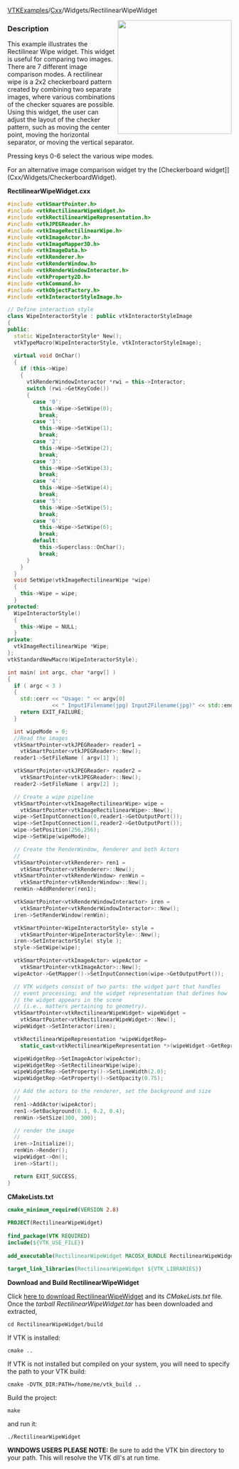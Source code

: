 [VTKExamples](/home/)/[Cxx](/Cxx)/Widgets/RectilinearWipeWidget

<img align="right" src="https://github.com/lorensen/VTKExamples/blob/gh-pages/Testing/Baseline/Widgets/TestRectilinearWipeWidget.png?raw=true" width="256" />

### Description
This example illustrates the Rectilinear Wipe widget. This widget is
useful for comparing two images. There are 7 different image
comparison modes.  A rectilinear wipe is a 2x2 checkerboard pattern
created by combining two separate images, where various combinations
of the checker squares are possible. Using this widget, the user can
adjust the layout of the checker pattern, such as moving the center
point, moving the horizontal separator, or moving the vertical
separator.

Pressing keys 0-6 select the various wipe modes.

For an alternative image comparison widget try the [Checkerboard widget]](Cxx/Widgets/CheckerboardWidget). 

**RectilinearWipeWidget.cxx**
```c++
#include <vtkSmartPointer.h>
#include <vtkRectilinearWipeWidget.h>
#include <vtkRectilinearWipeRepresentation.h>
#include <vtkJPEGReader.h>
#include <vtkImageRectilinearWipe.h>
#include <vtkImageActor.h>
#include <vtkImageMapper3D.h>
#include <vtkImageData.h>
#include <vtkRenderer.h>
#include <vtkRenderWindow.h>
#include <vtkRenderWindowInteractor.h>
#include <vtkProperty2D.h>
#include <vtkCommand.h>
#include <vtkObjectFactory.h>
#include <vtkInteractorStyleImage.h>

// Define interaction style
class WipeInteractorStyle : public vtkInteractorStyleImage
{
public:
  static WipeInteractorStyle* New();
  vtkTypeMacro(WipeInteractorStyle, vtkInteractorStyleImage);

  virtual void OnChar()
  {
    if (this->Wipe)
    {
      vtkRenderWindowInteractor *rwi = this->Interactor;
      switch (rwi->GetKeyCode())
      {
        case '0':
          this->Wipe->SetWipe(0);
          break;
        case '1':
          this->Wipe->SetWipe(1);
          break;
        case '2':
          this->Wipe->SetWipe(2);
          break;
        case '3':
          this->Wipe->SetWipe(3);
          break;
        case '4':
          this->Wipe->SetWipe(4);
          break;
        case '5':
          this->Wipe->SetWipe(5);
          break;
        case '6':
          this->Wipe->SetWipe(6);
          break;
        default:
          this->Superclass::OnChar();
          break;
      }
    }
  }
  void SetWipe(vtkImageRectilinearWipe *wipe)
  {
    this->Wipe = wipe;
  }
protected:
  WipeInteractorStyle()
  {
    this->Wipe = NULL;
  }
private:
  vtkImageRectilinearWipe *Wipe;
};
vtkStandardNewMacro(WipeInteractorStyle);

int main( int argc, char *argv[] )
{
  if ( argc < 3 )
  {
    std::cerr << "Usage: " << argv[0]
              << " Input1Filename(jpg) Input2Filename(jpg)" << std::endl;
    return EXIT_FAILURE;
  }

  int wipeMode = 0;
  //Read the images
  vtkSmartPointer<vtkJPEGReader> reader1 =
    vtkSmartPointer<vtkJPEGReader>::New();
  reader1->SetFileName ( argv[1] );

  vtkSmartPointer<vtkJPEGReader> reader2 =
    vtkSmartPointer<vtkJPEGReader>::New();
  reader2->SetFileName ( argv[2] );

  // Create a wipe pipeline
  vtkSmartPointer<vtkImageRectilinearWipe> wipe =
    vtkSmartPointer<vtkImageRectilinearWipe>::New();
  wipe->SetInputConnection(0,reader1->GetOutputPort());
  wipe->SetInputConnection(1,reader2->GetOutputPort());
  wipe->SetPosition(256,256);
  wipe->SetWipe(wipeMode);

  // Create the RenderWindow, Renderer and both Actors
  //
  vtkSmartPointer<vtkRenderer> ren1 =
    vtkSmartPointer<vtkRenderer>::New();
  vtkSmartPointer<vtkRenderWindow> renWin =
    vtkSmartPointer<vtkRenderWindow>::New();
  renWin->AddRenderer(ren1);

  vtkSmartPointer<vtkRenderWindowInteractor> iren =
    vtkSmartPointer<vtkRenderWindowInteractor>::New();
  iren->SetRenderWindow(renWin);

  vtkSmartPointer<WipeInteractorStyle> style =
    vtkSmartPointer<WipeInteractorStyle>::New();
  iren->SetInteractorStyle( style );
  style->SetWipe(wipe);

  vtkSmartPointer<vtkImageActor> wipeActor =
    vtkSmartPointer<vtkImageActor>::New();
  wipeActor->GetMapper()->SetInputConnection(wipe->GetOutputPort());

  // VTK widgets consist of two parts: the widget part that handles
  // event processing; and the widget representation that defines how
  // the widget appears in the scene
  // (i.e., matters pertaining to geometry).
  vtkSmartPointer<vtkRectilinearWipeWidget> wipeWidget =
    vtkSmartPointer<vtkRectilinearWipeWidget>::New();
  wipeWidget->SetInteractor(iren);

  vtkRectilinearWipeRepresentation *wipeWidgetRep=
    static_cast<vtkRectilinearWipeRepresentation *>(wipeWidget->GetRepresentation());

  wipeWidgetRep->SetImageActor(wipeActor);
  wipeWidgetRep->SetRectilinearWipe(wipe);
  wipeWidgetRep->GetProperty()->SetLineWidth(2.0);
  wipeWidgetRep->GetProperty()->SetOpacity(0.75);

  // Add the actors to the renderer, set the background and size
  //
  ren1->AddActor(wipeActor);
  ren1->SetBackground(0.1, 0.2, 0.4);
  renWin->SetSize(300, 300);

  // render the image
  //
  iren->Initialize();
  renWin->Render();
  wipeWidget->On();
  iren->Start();

  return EXIT_SUCCESS;
}
```
**CMakeLists.txt**
```cmake
cmake_minimum_required(VERSION 2.8)
 
PROJECT(RectilinearWipeWidget)
 
find_package(VTK REQUIRED)
include(${VTK_USE_FILE})
 
add_executable(RectilinearWipeWidget MACOSX_BUNDLE RectilinearWipeWidget.cxx)
 
target_link_libraries(RectilinearWipeWidget ${VTK_LIBRARIES})
```

**Download and Build RectilinearWipeWidget**

Click [here to download RectilinearWipeWidget](https://github.com/lorensen/VTKWikiExamplesTarballs/raw/master/RectilinearWipeWidget.tar) and its *CMakeLists.txt* file.
Once the *tarball RectilinearWipeWidget.tar* has been downloaded and extracted,
```
cd RectilinearWipeWidget/build 
```
If VTK is installed:
```
cmake ..
```
If VTK is not installed but compiled on your system, you will need to specify the path to your VTK build:
```
cmake -DVTK_DIR:PATH=/home/me/vtk_build ..
```
Build the project:
```
make
```
and run it:
```
./RectilinearWipeWidget
```
**WINDOWS USERS PLEASE NOTE:** Be sure to add the VTK bin directory to your path. This will resolve the VTK dll's at run time.

